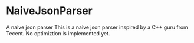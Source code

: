 # NaiveJsonParser
A naive json parser 
This is a naive json parser inspired by a C++ guru from Tecent. No optimiztion is implemented yet.
